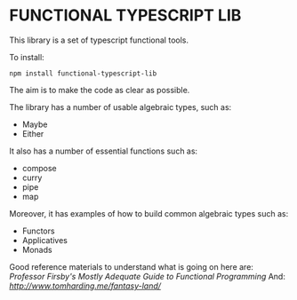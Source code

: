 # FUNCTIONAL TYPESCRIPT LIB
This library is a set of typescript functional tools.

To install:
  ```
  npm install functional-typescript-lib
  ```

The aim is to make the code as clear as possible. 

The library has a number of usable algebraic types, such as:
* Maybe
* Either

It also has a number of essential functions such as:
* compose
* curry
* pipe
* map

Moreover, it has examples of how to build common algebraic types such as:
* Functors
* Applicatives
* Monads

Good reference materials to understand what is going on here are:
*Professor Firsby's Mostly Adequate Guide to Functional Programming*
And:
*http://www.tomharding.me/fantasy-land/*
